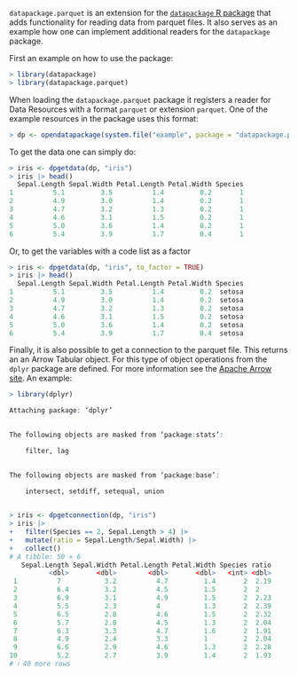 <!--
%\VignetteEngine{simplermarkdown::mdweave_to_html}
%\VignetteIndexEntry{Reading parquet files from Data Packages}
-->

`datapackage.parquet` is an extension for the 
[`datapackage` R package](https://github.com/djvanderlaan/datapackage)
that adds functionality for reading data from parquet files. It also
serves as an example how one can implement additional readers for the
`datapackage` package.

First an example on how to use the package:

``` R
> library(datapackage)
> library(datapackage.parquet)
```

When loading the `datapackage.parquet` package it registers a reader for
Data Resources with a format `parquet` or extension `parquet`. One of
the example resources in the package uses this format:

``` R
> dp <- opendatapackage(system.file("example", package = "datapackage.parquet"))
```

To get the data one can simply do:

``` R
> iris <- dpgetdata(dp, "iris")
> iris |> head()
  Sepal.Length Sepal.Width Petal.Length Petal.Width Species
1          5.1         3.5          1.4         0.2       1
2          4.9         3.0          1.4         0.2       1
3          4.7         3.2          1.3         0.2       1
4          4.6         3.1          1.5         0.2       1
5          5.0         3.6          1.4         0.2       1
6          5.4         3.9          1.7         0.4       1
```

Or, to get the variables with a code list as a factor

``` R
> iris <- dpgetdata(dp, "iris", to_factor = TRUE)
> iris |> head()
  Sepal.Length Sepal.Width Petal.Length Petal.Width Species
1          5.1         3.5          1.4         0.2  setosa
2          4.9         3.0          1.4         0.2  setosa
3          4.7         3.2          1.3         0.2  setosa
4          4.6         3.1          1.5         0.2  setosa
5          5.0         3.6          1.4         0.2  setosa
6          5.4         3.9          1.7         0.4  setosa
```

Finally, it is also possible to get a connection to the parquet file.
This returns an an Arrow Tabular object. For this type of object
operations from the `dplyr` package are defined. For more information
see the [Apache Arrow site](https://arrow.apache.org/). An example:

``` R
> library(dplyr)

Attaching package: ‘dplyr’

 
The following objects are masked from ‘package:stats’:

    filter, lag

 
The following objects are masked from ‘package:base’:

    intersect, setdiff, setequal, union

 
> iris <- dpgetconnection(dp, "iris")
> iris |> 
+   filter(Species == 2, Sepal.Length > 4) |> 
+   mutate(ratio = Sepal.Length/Sepal.Width) |>
+   collect()
# A tibble: 50 × 6
   Sepal.Length Sepal.Width Petal.Length Petal.Width Species ratio
          <dbl>       <dbl>        <dbl>       <dbl>   <int> <dbl>
 1          7           3.2          4.7         1.4       2  2.19
 2          6.4         3.2          4.5         1.5       2  2   
 3          6.9         3.1          4.9         1.5       2  2.23
 4          5.5         2.3          4           1.3       2  2.39
 5          6.5         2.8          4.6         1.5       2  2.32
 6          5.7         2.8          4.5         1.3       2  2.04
 7          6.3         3.3          4.7         1.6       2  1.91
 8          4.9         2.4          3.3         1         2  2.04
 9          6.6         2.9          4.6         1.3       2  2.28
10          5.2         2.7          3.9         1.4       2  1.93
# ℹ 40 more rows
```

